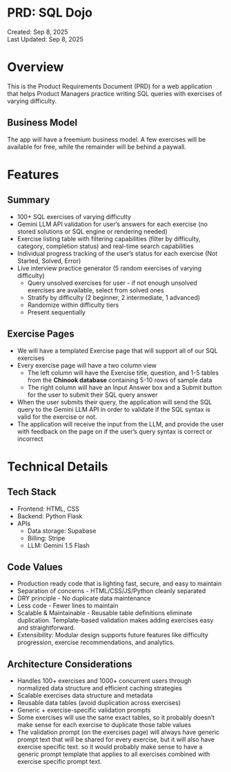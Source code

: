 # PRD: SQL Dojo

Created: Sep 8, 2025  
Last Updated: Sep 8, 2025

# Overview

This is the Product Requirements Document (PRD) for a web application that helps Product Managers practice writing SQL queries with exercises of varying difficulty.

## Business Model

The app will have a freemium business model. A few exercises will be available for free, while the remainder will be behind a paywall.

# Features

## Summary

* 100+ SQL exercises of varying difficulty  
* Gemini LLM API validation for user’s answers for each exercise (no stored solutions or SQL engine or rendering needed)  
* Exercise listing table with filtering capabilities (filter by difficulty, category, completion status) and real-time search capabilities  
* Individual progress tracking of the user’s status for each exercise (Not Started, Solved, Error)  
* Live interview practice generator (5 random exercises of varying difficulty)  
  * Query unsolved exercises for user \- if not enough unsolved exercises are available, select from solved ones  
  * Stratify by difficulty (2 beginner, 2 intermediate, 1 advanced)    
  * Randomize within difficulty tiers  
  * Present sequentially

## Exercise Pages

* We will have a templated Exercise page that will support all of our SQL exercises  
* Every exercise page will have a two column view  
  * The left column will have the Exercise title, question, and 1-5 tables from the **Chinook database** containing 5-10 rows of sample data  
  * The right column will have an Input Answer box and a Submit button for the user to submit their SQL query answer  
* When the user submits their query, the application will send the SQL query to the Gemini LLM API in order to validate if the SQL syntax is valid for the exercise or not.  
* The application will receive the input from the LLM, and provide the user with feedback on the page on if the user’s query syntax is correct or incorrect

# Technical Details

## Tech Stack

* Frontend: HTML, CSS  
* Backend: Python Flask  
* APIs  
  * Data storage: Supabase  
  * Billing: Stripe  
  * LLM: Gemini 1.5 Flash

## Code Values

* Production ready code that is lighting fast, secure, and easy to maintain  
* Separation of concerns \- HTML/CSS/JS/Python cleanly separated  
* DRY principle \- No duplicate data maintenance  
* Less code \- Fewer lines to maintain  
* Scalable & Maintainable \- Reusable table definitions eliminate duplication. Template-based validation makes adding exercises easy and straightforward.  
* Extensibility: Modular design supports future features like difficulty progression, exercise recommendations, and analytics.

## Architecture Considerations

* Handles 100+ exercises and 1000+ concurrent users through normalized data structure and efficient caching strategies      
* Scalable exercises data structure and metadata  
* Reusable data tables (avoid duplication across exercises)  
* Generic \+ exercise-specific validation prompts  
* Some exercises will use the same exact tables, so it probably doesn’t make sense for each exercise to duplicate those table values  
* The validation prompt (on the exercises page) will always have generic prompt text that will be shared for every exercise, but it will also have exercise specific text. so it would probably make sense to have a generic prompt template that applies to all exercises combined with exercise specific prompt text.

